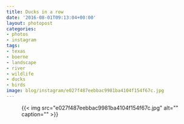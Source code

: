 ```yaml
---
title: Ducks in a row
date: '2016-08-01T09:13:04+00:00'
layout: photopost
categories:
- photos
- instagram
tags:
- texas
- boerne
- landscape
- river
- wildlife
- ducks
- birds
image: blog/instagram/e027f487eebbac9981ba4104f154f67c.jpg
---
```


<figure class="photo photo--square">
  {{< img src="e027f487eebbac9981ba4104f154f67c.jpg" alt="" caption="" >}}

</figure>



